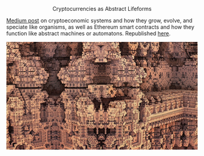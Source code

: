 <center> <p id="title">Cryptocurrencies as Abstract Lifeforms</p> </center>

[Medium post](https://medium.com/@jordanmmck/cryptocurrencies-as-abstract-lifeforms-9e35138d63ed) on cryptoeconomic systems and how they grow, evolve, and speciate like organisms, as well as Ethereum smart contracts and how they function like abstract machines or automatons. Republished [here](https://goo.gl/Cu7gRN).

[![Post](/public/images/fractal.jpg)](https://medium.com/@jordanmmck/cryptocurrencies-as-abstract-lifeforms-9e35138d63ed)
